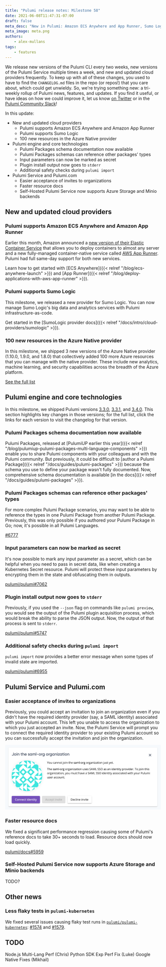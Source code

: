 ```yaml
---
title: "Pulumi release notes: Milestone 58"
date: 2021-06-08T11:47:31-07:00
draft: false
meta_desc: "New in Pulumi: Amazon ECS Anywhere and App Runner, Sumo Logic support, Pulumi Packages updates, and easier updates for teammates in the Pulumi Service"
meta_image: meta.png
authors:
    - alex-mullans
tags:
    - features
---
```


We release new versions of the Pulumi CLI every two weeks, new versions of the Pulumi Service multiple times a week, and new and updated cloud providers frequently. To keep up with all of these changes, you used to have to find the `CHANGELOG.md` files in the repo (or repos!) that you care about, which could get unwieldy. So, we're trying something new: a tri-weekly rollup of Pulumi news, features, and updates. If you find it useful, or have ideas on how we could improve it, let us know [on Twitter](https://twitter.com/pulumi) or in the [Pulumi Community Slack](https://slack.pulumi.com)!

In this update:

- New and updated cloud providers
  - Pulumi supports Amazon ECS Anywhere and Amazon App Runner
  - Pulumi supports Sumo Logic
  - 100 new resources in the Azure Native provider
- Pulumi engine and core technologies
  - Pulumi Packages schema documentation now available
  - Pulumi Packages schemas can reference other packages' types
  - Input parameters can now be marked as secret
  - Plugin install output now goes to `stderr`
  - Additional safety checks during `pulumi import`
- Pulumi Service and Pulumi.com
  - Easier acceptance of invites to organizations
  - Faster resource docs
  - Self-Hosted Pulumi Service now supports Azure Storage and Minio backends

<!--more-->

## New and updated cloud providers

### Pulumi supports Amazon ECS Anywhere and Amazon App Runner

Earlier this month, Amazon announced a [new version of their Elastic Container Service](https://aws.amazon.com/blogs/containers/introducing-amazon-ecs-anywhere/) that allows you to deploy containers to almost any server and a new fully-managed container-native service called [AWS App Runner](https://aws.amazon.com/blogs/containers/introducing-aws-app-runner/). Pulumi had full same-day support for both new services.

Learn how to get started with [ECS Anywhere]({{< relref "/blog/ecs-anywhere-launch" >}}) and [App Runner]({{< relref "/blog/deploy-applications-with-aws-app-runner" >}}).

### Pulumi supports Sumo Logic

This milestone, we released a new provider for Sumo Logic. You can now manage Sumo Logic's big data and analytics services with Pulumi infrastructure-as-code.

Get started in the [SumoLogic provider docs]({{< relref "/docs/intro/cloud-providers/sumologic" >}}).

### 100 new resources in the Azure Native provider

In this milestone, we shipped 3 new versions of the Azure Native provider (1.10.0, 1.9.0, and 1.8.0) that collectively added 100 more Azure resources that you can manage with the native provider. These include new analytics, machine learning, and security capabilities across the breadth of the Azure platform.

[See the full list](https://github.com/pulumi/pulumi-azure-native/blob/v1.10.0/CHANGELOG.md)

## Pulumi engine and core technologies

In this milestone, we shipped Pulumi versions [3.3.0](https://github.com/pulumi/pulumi/releases/tag/v3.3.0), [3.3.1](https://github.com/pulumi/pulumi/releases/tag/v3.3.1), and [3.4.0](https://github.com/pulumi/pulumi/releases/tag/v3.4.0). This section highlights key changes in those versions; for the full list, click the links for each version to visit the changelog for that version.

### Pulumi Packages schema documentation now available

Pulumi Packages, released at [PulumiUP earlier this year]({{< relref "/blog/pulumiup-pulumi-packages-multi-language-components" >}}) enable you to share Pulumi components with your colleagues and with the Pulumi community. But previously, it could be difficult to [author a Pulumi Package]({{< relref "/docs/guides/pulumi-packages" >}}) because the schema you use to define your package wasn't fully documented. Now, comprehensive schema documentation is available [in the docs]({{< relref "/docs/guides/pulumi-packages" >}}).

### Pulumi Packages schemas can reference other packages' types

For more complex Pulumi Package scenarios, you may want to be able to reference the types in one Pulumi Package from another Pulumi Package. Previously, this was only possible if you authored your Pulumi Package in Go; now, it's possible in all Pulumi Languages.

[#6777](https://github.com/pulumi/pulumi/issues/6777)

### Input parameters can now be marked as secret

It's now possible to mark any input parameter as a secret, which can be helpful when you need to pass in secret data, like when creating a Kubernetes Secret resource. Pulumi will protect these input parameters by encrypting them in the state and obfuscating them in outputs.

[pulumi/pulumi#7062](https://github.com/pulumi/pulumi/issues/7062)

### Plugin install output now goes to `stderr`

Previously, if you used the `--json` flag on commands like `pulumi preview`, you would see the output of the Pulumi plugin acquisition process, which would break the ability to parse the JSON output. Now, the output of that process is sent to `stderr`.

[pulumi/pulumi#5747](https://github.com/pulumi/pulumi/issues/5747)

### Additional safety checks during `pulumi import`

`pulumi import` now provides a better error message when some types of invalid state are imported.

[pulumi/pulumi#6955](https://github.com/pulumi/pulumi/issues/6955)

## Pulumi Service and Pulumi.com

### Easier acceptance of invites to organizations

Previously, you could accept an invitation to join an organization even if you didn't have the required identity provider (say, a SAML identity) associated with your Pulumi account. This left you unable to access the organization to which you just accepted an invite. Now, the Pulumi Service will prompt you to connect the required identity provider to your existing Pulumi account so you can successfully accept the invitation and join the organization.

![Screenshot of identity provider setup prompt](saml.png)

### Faster resource docs

We fixed a significant performance regression causing some of Pulumi's reference docs to take 30+ seconds to load. Resource docs should now load quickly.

[pulumi/docs#5959](https://github.com/pulumi/docs/issues/5959)

### Self-Hosted Pulumi Service now supports Azure Storage and Minio backends

TODO?

## Other news

### Less flaky tests in `pulumi-kubernetes`

We fixed several issues causing flaky test runs in [`pulumi/pulumi-kubernetes`](https://github.com/pulumi/pulumi-kubernetes): [#1574](https://github.com/pulumi/pulumi-kubernetes/issues/1574) and [#1579](https://github.com/pulumi/pulumi-kubernetes/issues/1579).

## TODO

Node.js Multi-Lang Perf (Chris)
Python SDK Exp Perf Fix (Luke)
Google Native Fixes (Mikhail)